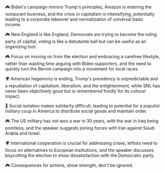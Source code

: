 🎮 Biden's campaign mirrors Trump's principles, Amazon is entering the restaurant business, and the crisis in capitalism is intensifying, potentially leading to a corporate takeover and normalization of universal basic income.

🎮 New England is like England, Democrats are trying to become the ruling party of capital, voting is like a debutante ball but can be useful as an organizing tool.

🎮 Focus on moving on from the election and embracing a carefree lifestyle, rather than wasting time arguing with Biden supporters, and the need to quickly turn the Bernie campaign into a movement for local races.

🌍 American hegemony is ending, Trump's presidency is unpredictable and a repudiation of capitalism, liberalism, and the enlightenment, while SNL has never been objectively good but is remembered fondly for its cultural impact.

🤔 Social isolation makes solidarity difficult, leading to potential for a populist military coup in America to distribute social goods and maintain order.

🎮 The US military has not won a war in 30 years, with the war in Iraq being pointless, and the speaker suggests joining forces with Iran against Saudi Arabia and Israel.

🌍 International cooperation is crucial for addressing crises, leftists need to focus on alternatives to European institutions, and the speaker discusses boycotting the election to show dissatisfaction with the Democratic party.

🎮 Consequences for actions, show strength, don't be ignored.


